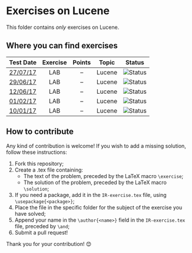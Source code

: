 # Exercises on Lucene #

This folder contains *only* exercises on Lucene.

## Where you can find exercises ##

| Test Date                                                                                                  | Exercise | Points       | Topic                                                            | Status                                                                             |
|:----------------------------------------------------------------------------------------------------------:|:--------:|:------------:|:----------------------------------------------------------------:|:----------------------------------------------------------------------------------:|
| [27/07/17](http://didawiki.di.unipi.it/lib/exe/fetch.php/magistraleinformatica/ir/ir16/ir170727.docx)      |    LAB   |       –      | Lucene                                                           | ![Status](https://img.shields.io/badge/Status-Unsolved-red.svg)                    |
| [29/06/17](http://didawiki.di.unipi.it/lib/exe/fetch.php/magistraleinformatica/ir/ir16/ir170629.docx)      |    LAB   |       –      | Lucene                                                           | ![Status](https://img.shields.io/badge/Status-Unsolved-red.svg)                    |
| [12/06/17](http://didawiki.di.unipi.it/lib/exe/fetch.php/magistraleinformatica/ir/ir16/ir170612.docx)      |    LAB   |       –      | Lucene                                                           | ![Status](https://img.shields.io/badge/Status-Unsolved-red.svg)                    |
| [01/02/17](http://didawiki.di.unipi.it/lib/exe/fetch.php/magistraleinformatica/ir/ir16/ir170201_lab.docx)  |    LAB   |       –      | Lucene                                                           | ![Status](https://img.shields.io/badge/Status-Unsolved-red.svg)                    |
| [10/01/17](http://didawiki.di.unipi.it/lib/exe/fetch.php/magistraleinformatica/ir/ir16/ir170110_lab.docx)  |    LAB   |       –      | Lucene                                                           | ![Status](https://img.shields.io/badge/Status-Unsolved-red.svg)                    |

## How to contribute ##

Any kind of contribution is welcome! If you wish to add a missing solution,
follow these instructions:

  1. Fork this repository;
  2. Create a .tex file containing:
      - The text of the problem, preceded by the LaTeX macro `\exercise`;
      - The solution of the problem, preceded by the LaTeX macro `\solution`;
  3. If you need a package, add it in the `IR-exercise.tex` file, using
  `\usepackage{<package>}`;
  4. Place the file in the specific folder for the subject of the exercise you
  have solved;
  5. Append your name in the `\author{<name>}` field in the `IR-exercise.tex`
  file, preceded by `\and`;
  6. Submit a pull request!

Thank you for your contribution! :blush:
